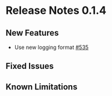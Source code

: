 # Release Notes 0.1.4

## New Features
- Use new logging format [#535](https://github.com/keptn/keptn/issues/535)

## Fixed Issues

## Known Limitations
